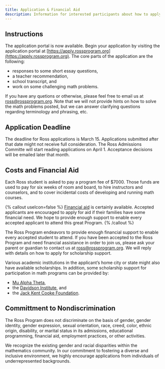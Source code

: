 ```yaml
---
title: Application & Financial Aid
description: Information for interested participants about how to apply and financial aid for the Ross Mathematics Program
---
```


## Instructions

The application portal is now available. Begin your application by visiting the application portal at [https://apply.rossprogram.org](https://apply.rossprogram.org). The core parts of the application are the following:

- responses to some short essay questions,
- a teacher recommendation,
- school transcript, and
- work on some challenging math problems.

If you have any quetions or otherwise, please feel free to email us at [ross@rossprogram.org](mailto:ross@rossprogram.org). Note that we will not provide hints on how to solve the math problems posted, but we can answer clarifying questions regarding terminology and phrasing, etc.

## Application Deadline

The deadline for Ross applications is March 15. Applications submitted after that date might not receive full consideration. The Ross Admissions Committe will start reading applications on April 1. Acceptance decisions will be emailed later that month.

## Costs and Financial Aid

Each Ross student is asked to pay a program fee of $7000. Those funds are used to pay for six weeks of room and board, to hire instructors and counselors, and to cover incidental costs of developing and running math courses.

{% callout useIcon=false %}
[Financial aid](/participants/faq/#are-scholarships-available) is certainly available. Accepted applicants are encouraged to apply for aid if their families have some financial need. We hope to provide enough support to enable every accepted applicant to attend this great Program.
{% /callout %}

The Ross Program endeavors to provide enough financial support to enable every accepted student to attend. If you have been accepted to the Ross Program and need financial assistance in order to join us, please ask your parent or guardian to contact us at [ross@rossprogram.org](mailto:ross@rossprogram.org). We will reply with details on how to apply for scholarship support.

Various academic institutions in the applicant’s home city or state might also have available scholarships. In addition, some scholarship support for participation in math programs can be provided by:

- [Mu Alpha Theta](https://mualphatheta.org/summer-grants),
- the [Davidson Institute](https://davidsongifted.org), and
- the [Jack Kent Cooke Foundation](https://jkcf.org).

## Committment to Nondiscrimination

The Ross Program does not discriminate on the basis of gender, gender identity, gender expression, sexual orientation, race, creed, color, ethnic origin, disability, or marital status in its admissions, educational programming, financial aid, employment practices, or other activities.

We recognize the existing gender and racial disparities within the mathematics community. In our commitment to fostering a diverse and inclusive environment, we highly encourage applications from individuals of underrepresented backgrounds.
